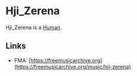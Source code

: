 # Hji_Zerena <a id="1"/>

Hji_Zerena is a [Human](40000001.md).

## Links <a id="2000"/>

- FMA: [https://freemusicarchive.org](https://freemusicarchive.org/music/hji-zerena)
